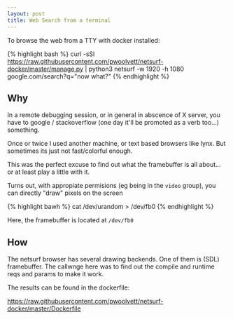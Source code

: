 ```yaml
---
layout: post
title: Web Search from a terminal
---
```



<div class="message">
  To browse the web from a TTY with docker installed:

  {% highlight bash %}
    curl -sSl https://raw.githubusercontent.com/pwoolvett/netsurf-docker/master/manage.py | python3
    netsurf -w 1920 -h 1080 google.com/search?q="now what?" 
  {% endhighlight %}

</div>

## Why

In a remote debugging session, or in general in abscence of X 
server, you have to google / stackoverflow (one day it'll be
promoted as a verb too...) something.

Once or twice I used another machine, or text based browsers
like lynx. But sometimes its just not fast/colorful enough.

This was the perfect excuse to find out what the framebuffer
is all about... or at least play a little with it.

Turns out, with appropiate permisions (eg being in the `video`
group), you can directly "draw" pixels on the screen

{% highlight bawh %}
  cat /dev/urandom > /dev/fb0
{% endhighlight %}

Here, the framebuffer is located at `/dev/fb0`

## How

The netsurf browser has several drawing backends. One of them
is (SDL) framebuffer. The callwnge here was to find out the
compile and runtime reqs and params to make it work.

The results can be found in the dockerfile:

https://raw.githubusercontent.com/pwoolvett/netsurf-docker/master/Dockerfile


